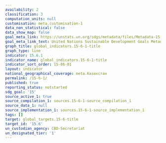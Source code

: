 ```yaml
---
availability: 2
classification: 3
computation_units: null
customisation: meta.customisation-1
data_non_statistical: false
data_show_map: false
goal_meta_link: https://unstats.un.org/sdgs/metadata/files/Metadata-15-06-01.pdf
goal_meta_link_text: United Nations Sustainable Development Goals Metadata (pdf 456kB)
graph_title: global_indicators.15-6-1-title
graph_type: line
indicator: 15.6.1
indicator_name: global_indicators.15-6-1-title
indicator_sort_order: 15-06-01
layout: indicator
national_geographical_coverage: meta.Казахстан
permalink: /15-6-1/
published: true
reporting_status: notstarted
sdg_goal: '15'
source_active_1: true
source_compilation_1: sources.15-6-1-source_compilation_1
source_data_1: null
source_implementation_1: sources.15-6-1-source_implementation_1
tags: []
target: global_targets.15-6-title
target_id: '15.6'
un_custodian_agency: CBD-Secretariat
un_designated_tier: '1'
---
```

